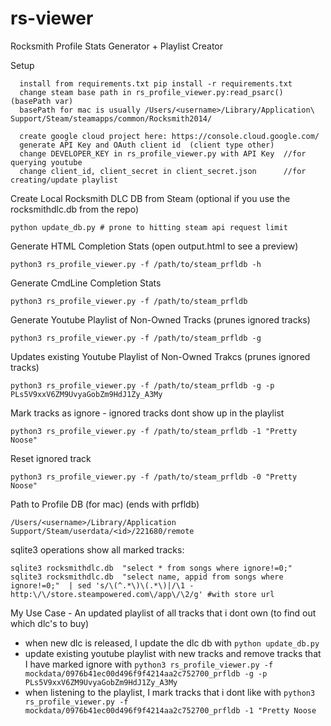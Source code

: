 # rs-viewer
Rocksmith Profile Stats Generator + Playlist Creator

Setup
```
  install from requirements.txt pip install -r requirements.txt
  change steam base path in rs_profile_viewer.py:read_psarc() (basePath var)
  basePath for mac is usually /Users/<username>/Library/Application\ Support/Steam/steamapps/common/Rocksmith2014/
  
  create google cloud project here: https://console.cloud.google.com/
  generate API Key and OAuth client id  (client type other)
  change DEVELOPER_KEY in rs_profile_viewer.py with API Key  //for querying youtube
  change client_id, client_secret in client_secret.json      //for creating/update playlist
```
Create Local Rocksmith DLC DB from Steam (optional if you use the rocksmithdlc.db from the repo)
```
python update_db.py # prone to hitting steam api request limit 
```

Generate HTML Completion Stats (open output.html to see a preview)
```
python3 rs_profile_viewer.py -f /path/to/steam_prfldb -h
```

Generate CmdLine Completion Stats
```
python3 rs_profile_viewer.py -f /path/to/steam_prfldb
```

Generate Youtube Playlist of Non-Owned Tracks (prunes ignored tracks)
```
python3 rs_profile_viewer.py -f /path/to/steam_prfldb -g
```

Updates existing Youtube Playlist of Non-Owned Trakcs (prunes ignored tracks)
```
python3 rs_profile_viewer.py -f /path/to/steam_prfldb -g -p PLs5V9xxV6ZM9UvyaGobZm9HdJ1Zy_A3My
```

Mark tracks as ignore - ignored tracks dont show up in the playlist
``` 
python3 rs_profile_viewer.py -f /path/to/steam_prfldb -1 "Pretty Noose"
```

Reset ignored track
``` 
python3 rs_profile_viewer.py -f /path/to/steam_prfldb -0 "Pretty Noose"
```

Path to Profile DB (for mac) (ends with prfldb)
```
/Users/<username>/Library/Application Support/Steam/userdata/<id>/221680/remote
```

sqlite3 operations
  show all marked tracks: 
  ```
  sqlite3 rocksmithdlc.db  "select * from songs where ignore!=0;"
  sqlite3 rocksmithdlc.db  "select name, appid from songs where ignore!=0;"  | sed 's/\(^.*\)\(.*\)|/\1 - http:\/\/store.steampowered.com\/app\/\2/g' #with store url
  ```

My Use Case - An updated playlist of all tracks that i dont own (to find out which dlc's to buy)
  - when new dlc is released, I update the dlc db with `python update_db.py`
  - update existing youtube playlist with new tracks and remove tracks that I have marked ignore with 
    `python3 rs_profile_viewer.py -f mockdata/0976b41ec00d496f9f4214aa2c752700_prfldb -g -p PLs5V9xxV6ZM9UvyaGobZm9HdJ1Zy_A3My`
  - when listening to the playlist, I mark tracks that i dont like with 
    `python3 rs_profile_viewer.py -f mockdata/0976b41ec00d496f9f4214aa2c752700_prfldb -1 "Pretty Noose`
